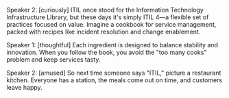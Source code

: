 Speaker 2: [curiously] ITIL once stood for the Information Technology Infrastructure Library, but these days it's simply ITIL 4—a flexible set of practices focused on value. Imagine a cookbook for service management, packed with recipes like incident resolution and change enablement.

Speaker 1: [thoughtful] Each ingredient is designed to balance stability and innovation. When you follow the book, you avoid the "too many cooks" problem and keep services tasty.

Speaker 2: [amused] So next time someone says "ITIL," picture a restaurant kitchen. Everyone has a station, the meals come out on time, and customers leave happy.
